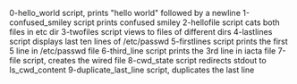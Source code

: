 0-hello_world script, prints "hello world" followed by a newline
1-confused_smiley script prints confused smiley
2-hellofile script cats both files in etc dir
3-twofiles script views to files of different dirs
4-lastlines script displays last ten lines of /etc/passwd
5-firstlines script prints the first 5 line in /etc/passwd file
6-third_line script prints the 3rd line in iacta file
7-file script, creates the wired file
8-cwd_state script redirects stdout to ls_cwd_content
9-duplicate_last_line script, duplicates the last line
